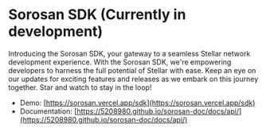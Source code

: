 # Sorosan SDK (Currently in development)

Introducing the Sorosan SDK, your gateway to a seamless Stellar network development experience. With the Sorosan SDK, we're empowering developers to harness the full potential of Stellar with ease. Keep an eye on our updates for exciting features and releases as we embark on this journey together. Star and watch to stay in the loop!

- Demo: [https://sorosan.vercel.app/sdk](https://sorosan.vercel.app/sdk)
- Documentation: [https://5208980.github.io/sorosan-doc/docs/api/](https://5208980.github.io/sorosan-doc/docs/api/)